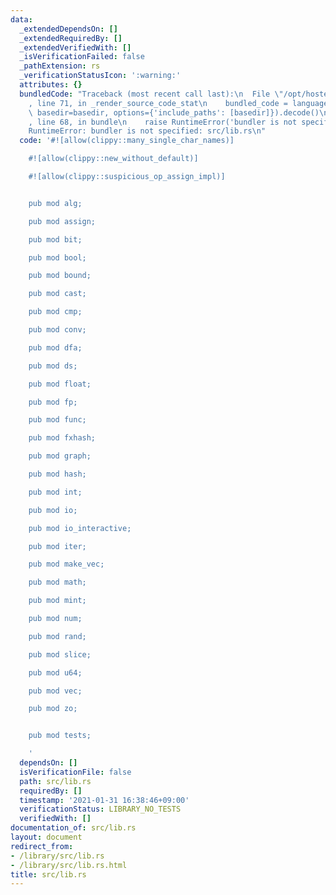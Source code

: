 ```yaml
---
data:
  _extendedDependsOn: []
  _extendedRequiredBy: []
  _extendedVerifiedWith: []
  _isVerificationFailed: false
  _pathExtension: rs
  _verificationStatusIcon: ':warning:'
  attributes: {}
  bundledCode: "Traceback (most recent call last):\n  File \"/opt/hostedtoolcache/Python/3.9.1/x64/lib/python3.9/site-packages/onlinejudge_verify/documentation/build.py\"\
    , line 71, in _render_source_code_stat\n    bundled_code = language.bundle(stat.path,\
    \ basedir=basedir, options={'include_paths': [basedir]}).decode()\n  File \"/opt/hostedtoolcache/Python/3.9.1/x64/lib/python3.9/site-packages/onlinejudge_verify/languages/user_defined.py\"\
    , line 68, in bundle\n    raise RuntimeError('bundler is not specified: {}'.format(path.as_posix()))\n\
    RuntimeError: bundler is not specified: src/lib.rs\n"
  code: '#![allow(clippy::many_single_char_names)]

    #![allow(clippy::new_without_default)]

    #![allow(clippy::suspicious_op_assign_impl)]


    pub mod alg;

    pub mod assign;

    pub mod bit;

    pub mod bool;

    pub mod bound;

    pub mod cast;

    pub mod cmp;

    pub mod conv;

    pub mod dfa;

    pub mod ds;

    pub mod float;

    pub mod fp;

    pub mod func;

    pub mod fxhash;

    pub mod graph;

    pub mod hash;

    pub mod int;

    pub mod io;

    pub mod io_interactive;

    pub mod iter;

    pub mod make_vec;

    pub mod math;

    pub mod mint;

    pub mod num;

    pub mod rand;

    pub mod slice;

    pub mod u64;

    pub mod vec;

    pub mod zo;


    pub mod tests;

    '
  dependsOn: []
  isVerificationFile: false
  path: src/lib.rs
  requiredBy: []
  timestamp: '2021-01-31 16:38:46+09:00'
  verificationStatus: LIBRARY_NO_TESTS
  verifiedWith: []
documentation_of: src/lib.rs
layout: document
redirect_from:
- /library/src/lib.rs
- /library/src/lib.rs.html
title: src/lib.rs
---
```

